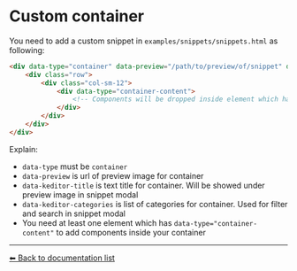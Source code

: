 # Custom container
You need to add a custom snippet in `examples/snippets/snippets.html` as following:

```html
<div data-type="container" data-preview="/path/to/preview/of/snippet" data-keditor-title="1 col" data-keditor-categories="Bootstrap column">
    <div class="row">
        <div class="col-sm-12">
            <div data-type="container-content">
                <!-- Components will be dropped inside element which has attribute data-type="container-content" -->
            </div>
        </div>
    </div>
</div>
```

Explain:
 * `data-type` must be `container`
 * `data-preview` is url of preview image for container
 * `data-keditor-title` is text title for container. Will be showed under preview image in snippet modal
 * `data-keditor-categories` is list of categories for container. Used for filter and search in snippet modal
 * You need at least one element which has `data-type="container-content"` to add components inside your container
 
 ---
[⬅ Back to documentation list](./index.md)
